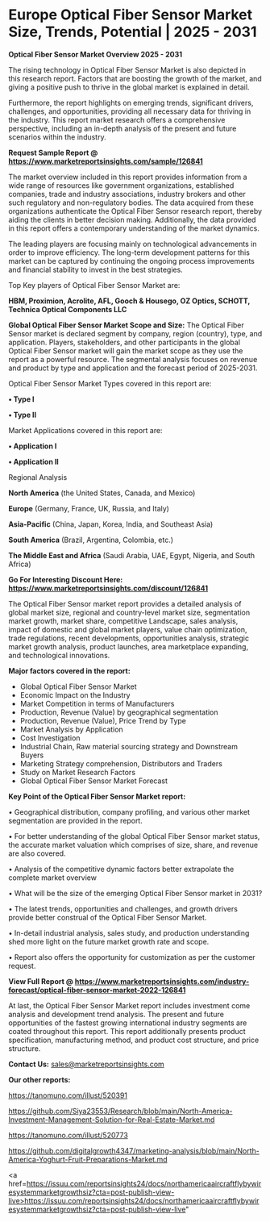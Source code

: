 # Europe Optical Fiber Sensor Market Size, Trends, Potential | 2025 - 2031

<Strong> Optical Fiber Sensor Market Overview 2025 - 2031</strong>

The rising technology in Optical Fiber Sensor Market is also depicted in this research report. Factors that are boosting the growth of the market, and giving a positive push to thrive in the global market is explained in detail.

Furthermore, the report highlights on emerging trends, significant drivers, challenges, and opportunities, providing all necessary data for thriving in the industry. This report market research offers a comprehensive perspective, including an in-depth analysis of the present and future scenarios within the industry.

<strong>Request Sample Report @ <a href=https://www.marketreportsinsights.com/sample/126841>https://www.marketreportsinsights.com/sample/126841</a></strong>

The market overview included in this report provides information from a wide range of resources like government organizations, established companies, trade and industry associations, industry brokers and other such regulatory and non-regulatory bodies. The data acquired from these organizations authenticate the Optical Fiber Sensor research report, thereby aiding the clients in better decision making. Additionally, the data provided in this report offers a contemporary understanding of the market dynamics.

The leading players are focusing mainly on technological advancements in order to improve efficiency. The long-term development patterns for this market can be captured by continuing the ongoing process improvements and financial stability to invest in the best strategies.

Top Key players of Optical Fiber Sensor Market are:

<strong>HBM, Proximion, Acrolite, AFL, Gooch & Housego, OZ Optics, SCHOTT, Technica Optical Components LLC</strong>

<strong><b>Global Optical Fiber Sensor Market Scope and Size:</b></strong>
The Optical Fiber Sensor market is declared segment by company, region (country), type, and application. Players, stakeholders, and other participants in the global Optical Fiber Sensor market will gain the market scope as they use the report as a powerful resource. The segmental analysis focuses on revenue and product by type and application and the forecast period of 2025-2031.

Optical Fiber Sensor Market Types covered in this report are:

<strong>• Type I

• Type II</strong>

Market Applications covered in this report are:

<strong>• Application I

• Application II</strong> 

Regional Analysis

<strong>North America</strong> (the United States, Canada, and Mexico)

<strong>Europe</strong> (Germany, France, UK, Russia, and Italy)

<strong>Asia-Pacific</strong> (China, Japan, Korea, India, and Southeast Asia)

<strong>South America</strong> (Brazil, Argentina, Colombia, etc.)

<strong>The Middle East and Africa</strong> (Saudi Arabia, UAE, Egypt, Nigeria, and South Africa)

<strong>Go For Interesting Discount Here: <a href=https://www.marketreportsinsights.com/discount/126841>https://www.marketreportsinsights.com/discount/126841</a></strong>

The Optical Fiber Sensor market report provides a detailed analysis of global market size, regional and country-level market size, segmentation market growth, market share, competitive Landscape, sales analysis, impact of domestic and global market players, value chain optimization, trade regulations, recent developments, opportunities analysis, strategic market growth analysis, product launches, area marketplace expanding, and technological innovations.

<strong><b>Major factors covered in the report:</b></strong>
<ul>
  <li>Global Optical Fiber Sensor Market </li>
  <li>Economic Impact on the Industry</li>
  <li>Market Competition in terms of Manufacturers</li>
  <li>Production, Revenue (Value) by geographical segmentation</li>
  <li>Production, Revenue (Value), Price Trend by Type</li>
  <li>Market Analysis by Application</li>
  <li>Cost Investigation</li>
  <li>Industrial Chain, Raw material sourcing strategy and Downstream Buyers</li>
  <li>Marketing Strategy comprehension, Distributors and Traders</li>
  <li>Study on Market Research Factors</li>
  <li>Global Optical Fiber Sensor Market Forecast</li>
</ul>

<strong><b>Key Point of the Optical Fiber Sensor Market report:</b></strong>

• Geographical distribution, company profiling, and various other market segmentation are provided in the report.

• For better understanding of the global Optical Fiber Sensor market status, the accurate market valuation which comprises of size, share, and revenue are also covered.

• Analysis of the competitive dynamic factors better extrapolate the complete market overview

• What will be the size of the emerging Optical Fiber Sensor market in 2031?

• The latest trends, opportunities and challenges, and growth drivers provide better construal of the Optical Fiber Sensor Market.

• In-detail industrial analysis, sales study, and production understanding shed more light on the future market growth rate and scope.

• Report also offers the opportunity for customization as per the customer request.

<strong><b>View Full Report @ <a href=https://www.marketreportsinsights.com/industry-forecast/optical-fiber-sensor-market-2022-126841>https://www.marketreportsinsights.com/industry-forecast/optical-fiber-sensor-market-2022-126841</a></b></strong>


At last, the Optical Fiber Sensor Market report includes investment come analysis and development trend analysis. The present and future opportunities of the fastest growing international industry segments are coated throughout this report. This report additionally presents product specification, manufacturing method, and product cost structure, and price structure.

<strong>Contact Us:</strong>
sales@marketreportsinsights.com

<strong>Our other reports:</strong>

<a href=https://tanomuno.com/illust/520391>https://tanomuno.com/illust/520391</a>

<a href=https://github.com/Siya23553/Research/blob/main/North-America-Investment-Management-Solution-for-Real-Estate-Market.md>https://github.com/Siya23553/Research/blob/main/North-America-Investment-Management-Solution-for-Real-Estate-Market.md</a>

<a href=https://tanomuno.com/illust/520773>https://tanomuno.com/illust/520773</a>

<a href=https://github.com/digitalgrowth4347/marketing-analysis/blob/main/North-America-Yoghurt-Fruit-Preparations-Market.md>https://github.com/digitalgrowth4347/marketing-analysis/blob/main/North-America-Yoghurt-Fruit-Preparations-Market.md</a>

<a href=https://issuu.com/reportsinsights24/docs/northamericaaircraftflybywiresystemmarketgrowthsiz?cta=post-publish-view-live>https://issuu.com/reportsinsights24/docs/northamericaaircraftflybywiresystemmarketgrowthsiz?cta=post-publish-view-live</a>"
